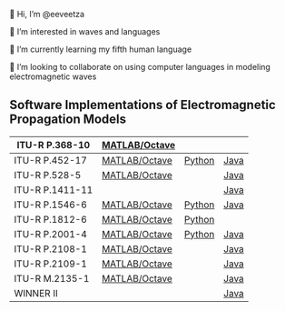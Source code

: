 👋 Hi, I’m @eeveetza 

👀 I’m interested in waves and languages

🌱 I’m currently learning my fifth human language

💞️ I’m looking to collaborate on using computer languages in modeling electromagnetic waves

<!-- 📫 How to reach me -->




## Software Implementations of Electromagnetic Propagation Models

|ITU-R P.368-10              | [MATLAB/Octave](https://github.com/eeveetza/LFMFSmoothEarth)        |         |             |
|----------------------------|---------------------------------------------------------------------|---------|-------------|
|ITU-R P.452-17              |[MATLAB/Octave](https://github.com/eeveetza/p452)                    |[Python](https://github.com/eeveetza/Py452) |[Java](https://github.com/eeveetza/javaP452) |
|ITU-R P.528-5             |[MATLAB/Octave](https://github.com/eeveetza/p528)         |   |[Java](https://github.com/eeveetza/javaP528) |
|ITU-R P.1411-11             |                  |              |[Java](https://github.com/eeveetza/javaP1411) |
|ITU-R P.1546-6             |[MATLAB/Octave](https://github.com/eeveetza/p1546)                    |[Python](https://github.com/eeveetza/Py1546) |[Java](https://github.com/eeveetza/javaP1546) |
|ITU-R P.1812-6              |[MATLAB/Octave](https://github.com/eeveetza/p1812)                    |[Python](https://github.com/eeveetza/Py1812) | |
|ITU-R P.2001-4              |[MATLAB/Octave](https://github.com/eeveetza/p2001)                    |[Python](https://github.com/eeveetza/Py2001) |[Java](https://github.com/eeveetza/javaP2001) |
|ITU-R P.2108-1            |      [MATLAB/Octave](https://github.com/eeveetza/p2108)              |              |[Java](https://github.com/eeveetza/javaP2108) |
|ITU-R P.2109-1             |    [MATLAB/Octave](https://github.com/eeveetza/p2109)                 |              |[Java](https://github.com/eeveetza/javaP2109) |
|ITU-R M.2135-1             |     [MATLAB/Octave](https://github.com/eeveetza/m2135)              |              |[Java](https://github.com/eeveetza/javaM2135) |
|WINNER II             |                  |              |[Java](https://github.com/eeveetza/javaWinner2) |

<!---
## MATLAB/Octave
- [ITU-R P.368-10](https://github.com/eeveetza/LFMFSmoothEarth)
- [ITU-R P.452-17](https://github.com/eeveetza/p452)
- [ITU-R P.528-5](https://github.com/eeveetza/p528)
- [ITU-R P.1546-6](https://github.com/eeveetza/p1546)
- [ITU-R P.1812-6](https://github.com/eeveetza/p1812)
- [ITU-R P.2001-4](https://github.com/eeveetza/p2001)

## Python
- [ITU-R P.452-17](https://github.com/eeveetza/Py452)
- [ITU-R P.1546-6](https://github.com/eeveetza/Py1546)
- [ITU-R P.1812-6](https://github.com/eeveetza/Py1812)
- [ITU-R P.2001-4](https://github.com/eeveetza/Py2001)


## Java

- [ITU-R P.452-17](https://github.com/eeveetza/javaP452)
- [ITU-R P.528-5](https://github.com/eeveetza/javaP528)
- [ITU-R P.1411-11](https://github.com/eeveetza/javaP1411)
- [ITU-R P.1546-6](https://github.com/eeveetza/javaP1546)
- [ITU-R P.2001-4](https://github.com/eeveetza/javaP2001)
- [ITU-R P.2108-1](https://github.com/eeveetza/javaP2108)
- [ITU-R P.2109-1](https://github.com/eeveetza/javaP2109)
- [ITU-R M.2135-1](https://github.com/eeveetza/javaM2135)
- [WINNER II](https://github.com/eeveetza/javaWinner2)
--->

<!---
eeveetza/eeveetza is a ✨ special ✨ repository because its `README.md` (this file) appears on your GitHub profile.
You can click the Preview link to take a look at your changes.
--->
